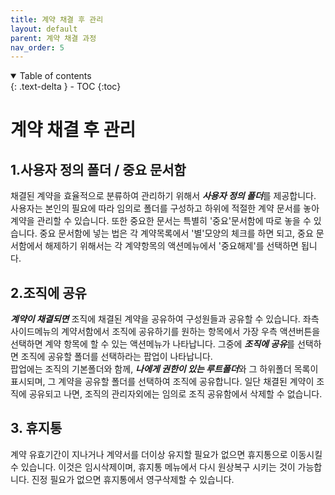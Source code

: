 ```yaml
---
title: 계약 채결 후 관리
layout: default
parent: 계약 채결 과정
nav_order: 5
---
```


<details open markdown="block">
  <summary>
    Table of contents
  </summary>
  {: .text-delta }
- TOC
{:toc}
</details>

# 계약 채결 후 관리

## 1.사용자 정의 폴더 / 중요 문서함 
채결된 계약을 효율적으로 분류하여 관리하기 위해서 ***사용자 정의 폴더***를 제공합니다. 사용자는 본인의 필요에 따라 임의로 폴더를 구성하고 하위에 적절한 계약 문서를 놓아 계약을 관리할 수 있습니다. 
또한 중요한 문서는 특별히 '중요'문서함에 따로 놓을 수 있습니다. 중요 문서함에 넣는 법은 각 계약목록에서  '별'모양의 체크를 하면 되고, 중요 문서함에서 해제하기 위해서는 각 계약항목의 액션메뉴에서 '중요해제'를 선택하면 됩니다. 



## 2.조직에 공유
***계약이 채결되면*** 조직에 채결된 계약을 공유하여 구성원들과 공유할 수 있습니다. 
좌측 사이드메뉴의 계약서함에서 조직에 공유하기를 원하는 항목에서 가장 우측 액션버튼을 선택하면 계약 항목에 할 수 있는 액션메뉴가 나타납니다. 그중에 ***조직에 공유***를 선택하면 조직에 공유할 폴더를 선택하라는 팝업이 나타납니다.  
팝업에는 조직의 기본폴더와 함께, ***나에게 권한이 있는 루트폴더***와 그 하위폴더 목록이 표시되며, 그 계약을 공유할 폴더를 선택하여 조직에 공유합니다. 일단 채결된 계약이 조직에 공유되고 나면, 조직의 관리자외에는 임의로 조직 공유함에서 삭제할 수 없습니다. 


## 3. 휴지통
계약 유효기간이 지나거나 계약서를 더이상 유지할 필요가 없으면 휴지통으로 이동시킬수 있습니다. 이것은 임시삭제이며, 휴지통 메뉴에서 다시 원상복구 시키는 것이 가능합니다. 진정 필요가 없으면 휴지통에서  영구삭제할 수 있습니다. 